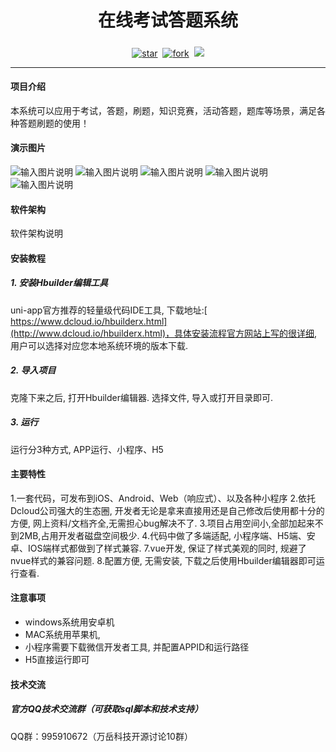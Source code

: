 
<h1 align="center">在线考试答题系统</h1>

<h5 align="center"></h5>
<div align="center">

[![star](https://gitee.com/howcode/has-chat/badge/star.svg)](https://gitee.com/zh5683934/kaoshi-dati-shuati)  [![fork](https://gitee.com/howcode/has-chat/badge/fork.svg)](https://gitee.com/zh5683934/kaoshi-dati-shuati)  [![](https://img.shields.io/badge/QQ群-995910672-red)](https://qm.qq.com/cgi-bin/qm/qr?k=JShAyXeoKqg2lWFEUSElxELImhjeMG4y&jump_from=webapi)

------------------------------------------------------------------------
</div>

#### 项目介绍
本系统可以应用于考试，答题，刷题，知识竞赛，活动答题，题库等场景，满足各种答题刷题的使用！

#### 演示图片
![输入图片说明](wanyue-kaoshi/%E5%BC%80%E6%BA%90%E5%9C%A8%E7%BA%BF%E7%AD%94%E9%A2%98%E9%A6%96%E9%A1%B5.png)
![输入图片说明](wanyue-kaoshi/%E5%BC%80%E6%BA%90%E5%9C%A8%E7%BA%BF%E7%AD%94%E9%A2%98%E9%A1%B5%E9%9D%A2.png)
![输入图片说明](wanyue-kaoshi/%E5%BE%AE%E4%BF%A1%E6%88%AA%E5%9B%BE_20220303152255.png)
![输入图片说明](wanyue-kaoshi/%E5%BE%AE%E4%BF%A1%E6%88%AA%E5%9B%BE_20220303152305.png)
![输入图片说明](wanyue-kaoshi/%E5%BE%AE%E4%BF%A1%E6%88%AA%E5%9B%BE_20220303152331.png)


#### 软件架构
软件架构说明


#### 安装教程

##### 1. 安装Hbuilder编辑工具

uni-app官方推荐的轻量级代码IDE工具, 下载地址:[ https://www.dcloud.io/hbuilderx.html](http://www.dcloud.io/hbuilderx.html)，具体安装流程官方网站上写的很详细, 用户可以选择对应您本地系统环境的版本下载.

##### 2. 导入项目
克隆下来之后, 打开Hbuilder编辑器. 选择文件, 导入或打开目录即可.

##### 3.  运行
运行分3种方式, APP运行、小程序、H5

#### 主要特性

   1.一套代码，可发布到iOS、Android、Web（响应式）、以及各种小程序
   2.依托Dcloud公司强大的生态圈, 开发者无论是拿来直接用还是自己修改后使用都十分的方便, 网上资料/文档齐全,无需担心bug解决不了.
   3.项目占用空间小,全部加起来不到2MB,占用开发者磁盘空间极少.
   4.代码中做了多端适配, 小程序端、H5端、安卓、IOS端样式都做到了样式兼容.
   7.vue开发, 保证了样式美观的同时, 规避了nvue样式的兼容问题.
   8.配置方便, 无需安装, 下载之后使用Hbuilder编辑器即可运行查看. 

#### 注意事项

- windows系统用安卓机
- MAC系统用苹果机,
- 小程序需要下载微信开发者工具, 并配置APPID和运行路径
- H5直接运行即可

#### 技术交流

##### 官方QQ技术交流群（可获取sql脚本和技术支持）

QQ群：995910672（万岳科技开源讨论10群）
